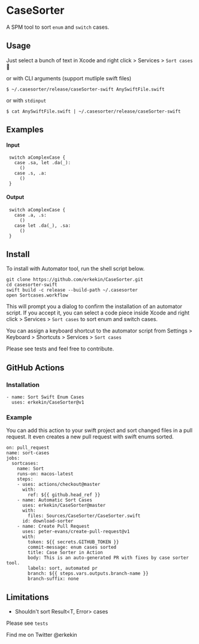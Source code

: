 # CaseSorter
 
A SPM tool to sort `enum` and `switch` cases.

## Usage

Just select a bunch of text in Xcode and right click > Services > `Sort cases` 🎊

or with CLI arguments (support mutliple swift files)
```
$ ~/.casesorter/release/caseSorter-swift AnySwiftFile.swift
```
or with `stdinput`
```
$ cat AnySwiftFile.swift | ~/.casesorter/release/caseSorter-swift
```

## Examples

#### Input

```
 switch aComplexCase {
   case .sa, let .da(_):
     ()
   case .s, .a:
     ()
 }
``` 

#### Output

```
 switch aComplexCase {
   case .a, .s:
     ()
   case let .da(_), .sa:
     ()
 }
```

## Install
To install with Automator tool, run the shell script below.
```
git clone https://github.com/erkekin/CaseSorter.git
cd casesorter-swift
swift build -c release --build-path ~/.casesorter
open Sortcases.workflow
```
This will prompt you a dialog to confirm the installation of an automator script. If you accept it, you can select a code piece inside Xcode and right click > Services > `Sort cases`  to sort enum and switch cases.

You can assign a keyboard shortcut to the automator script from Settings > Keyboard > Shortcuts > Services >  `Sort cases` 

Please see tests and feel free to contribute.

## GitHub Actions

### Installation
```
- name: Sort Swift Enum Cases
  uses: erkekin/CaseSorter@v1
```

### Example
You can add this action to your swift project and sort changed files in a pull request. It even creates a new pull request with swift enums sorted.
```
on: pull_request
name: sort-cases
jobs:
  sortcases:
    name: Sort
    runs-on: macos-latest
    steps:
    - uses: actions/checkout@master
      with: 
        ref: ${{ github.head_ref }}
    - name: Automatic Sort Cases
      uses: erkekin/CaseSorter@master
      with: 
        files: Sources/CaseSorter/CaseSorter.swift
      id: download-sorter
    - name: Create Pull Request
      uses: peter-evans/create-pull-request@v1
      with:
        token: ${{ secrets.GITHUB_TOKEN }}
        commit-message: enum cases sorted
        title: Case Sorter in Action
        body: This is an auto-generated PR with fixes by case sorter tool.
        labels: sort, automated pr
        branch: ${{ steps.vars.outputs.branch-name }}
        branch-suffix: none
```

## Limitations
* Shouldn't sort Result<T, Error> cases

Please see `tests`

Find me on Twitter @erkekin
